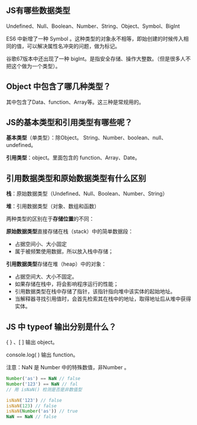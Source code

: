 ## JS有哪些数据类型

Undefined、Null、Boolean、Number、String、Object、Symbol、BigInt

ES6 中新增了一种 Symbol 。这种类型的对象永不相等，即始创建的时候传入相同的值，可以解决属性名冲突的问题，做为标记。

谷歌67版本中还出现了一种 bigInt。是指安全存储、操作大整数。（但是很多人不把这个做为一个类型）。

## Object 中包含了哪几种类型？

其中包含了Data、function、Array等。这三种是常规用的。

## JS的基本类型和引用类型有哪些呢？

**基本类型**（单类型）：除Object。 String、Number、boolean、null、undefined。

**引用类型**：object。里面包含的 function、Array、Date。

## 引用数据类型和原始数据类型有什么区别

**栈**：原始数据类型（Undefined、Null、Boolean、Number、String）

**堆**：引用数据类型（对象、数组和函数）

两种类型的区别在于**存储位置**的不同：

**原始数据类型**直接存储在栈（stack）中的简单数据段：

- 占据空间小、大小固定
- 属于被频繁使用数据，所以放入栈中存储；



**引用数据类型**存储在堆（heap）中的对象：

- 占据空间大、大小不固定。
- 如果存储在栈中，将会影响程序运行的性能；
- 引用数据类型在栈中存储了指针，该指针指向堆中该实体的起始地址。
- 当解释器寻找引用值时，会首先检索其在栈中的地址，取得地址后从堆中获得实体。

## JS 中 typeof 输出分别是什么？

{ } 、[ ] 输出 object。

console.log( ) 输出 function。

注意：NaN 是 Number 中的特殊数值，非Number 。

```js
Number('as') == NaN // false
Number('123') == NaN // fal
// 用 isNaN() 检测是否是非数值型

isNaN('123') // false
isNaN(123) // false
isNaN(Number('as')) // true
NaN == NaN // false
```

